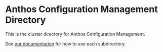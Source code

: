 # Anthos Configuration Management Directory

This is the cluster directory for Anthos Configuration Management.

See [our documentation](https://cloud.google.com/anthos-config-management/docs/repo) for how to use each subdirectory.
